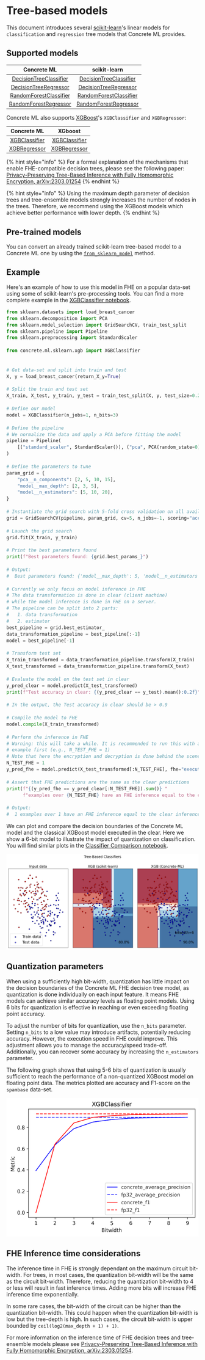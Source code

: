 # Tree-based models

This document introduces several [scikit-learn](https://scikit-learn.org/stable/)'s linear models for  `classification` and `regression` tree models that Concrete ML provides.

## Supported models

|                                             Concrete ML                                              |                                                                           scikit-learn                                                                           |
| :--------------------------------------------------------------------------------------------------: | :--------------------------------------------------------------------------------------------------------------------------------------------------------------: |
| [DecisionTreeClassifier](../references/api/concrete.ml.sklearn.tree.md#class-decisiontreeclassifier) |     [DecisionTreeClassifier](https://scikit-learn.org/stable/modules/generated/sklearn.tree.DecisionTreeClassifier.html#sklearn.tree.DecisionTreeClassifier)     |
|  [DecisionTreeRegressor](../references/api/concrete.ml.sklearn.tree.md#class-decisiontreeregressor)  |      [DecisionTreeRegressor](https://scikit-learn.org/stable/modules/generated/sklearn.tree.DecisionTreeRegressor.html#sklearn.tree.DecisionTreeRegressor)       |
|  [RandomForestClassifier](../references/api/concrete.ml.sklearn.rf.md#class-randomforestclassifier)  | [RandomForestClassifier](https://scikit-learn.org/stable/modules/generated/sklearn.ensemble.RandomForestClassifier.html#sklearn.ensemble.RandomForestClassifier) |
|   [RandomForestRegressor](../references/api/concrete.ml.sklearn.rf.md#class-randomforestregressor)   |  [RandomForestRegressor](https://scikit-learn.org/stable/modules/generated/sklearn.ensemble.RandomForestRegressor.html#sklearn.ensemble.RandomForestRegressor)   |

Concrete ML also supports [XGBoost](https://xgboost.ai/)'s `XGBClassifier` and `XGBRegressor`:

|                                    Concrete ML                                    |                                                XGboost                                                 |
| :-------------------------------------------------------------------------------: | :----------------------------------------------------------------------------------------------------: |
| [XGBClassifier](../references/api/concrete.ml.sklearn.xgb.md#class-xgbclassifier) | [XGBClassifier](https://xgboost.readthedocs.io/en/stable/python/python_api.html#xgboost.XGBClassifier) |
|  [XGBRegressor](../references/api/concrete.ml.sklearn.xgb.md#class-xgbregressor)  |  [XGBRegressor](https://xgboost.readthedocs.io/en/stable/python/python_api.html#xgboost.XGBRegressor)  |

{% hint style="info" %}
For a formal explanation of the mechanisms that enable FHE-compatible decision trees, please see the following paper: [Privacy-Preserving Tree-Based Inference with Fully Homomorphic Encryption, arXiv:2303.01254](https://arxiv.org/abs/2303.01254)
{% endhint %}

{% hint style="info" %}
Using the maximum depth parameter of decision trees and tree-ensemble models strongly increases the number of nodes in the trees. Therefore, we recommend using the XGBoost models which achieve better performance with lower depth.
{% endhint %}

## Pre-trained models

You can convert an already trained scikit-learn tree-based model to a Concrete ML one by using the [`from_sklearn_model`](../references/api/concrete.ml.sklearn.base.md#classmethod-from_sklearn_model) method. 

## Example

Here's an example of how to use this model in FHE on a popular data-set using some of scikit-learn's pre-processing tools. You can find a more complete example in the [XGBClassifier notebook](../tutorials/ml_examples.md).

```python
from sklearn.datasets import load_breast_cancer
from sklearn.decomposition import PCA
from sklearn.model_selection import GridSearchCV, train_test_split
from sklearn.pipeline import Pipeline
from sklearn.preprocessing import StandardScaler

from concrete.ml.sklearn.xgb import XGBClassifier


# Get data-set and split into train and test
X, y = load_breast_cancer(return_X_y=True)

# Split the train and test set
X_train, X_test, y_train, y_test = train_test_split(X, y, test_size=0.2, random_state=0)

# Define our model
model = XGBClassifier(n_jobs=1, n_bits=3)

# Define the pipeline
# We normalize the data and apply a PCA before fitting the model
pipeline = Pipeline(
    [("standard_scaler", StandardScaler()), ("pca", PCA(random_state=0)), ("model", model)]
)

# Define the parameters to tune
param_grid = {
    "pca__n_components": [2, 5, 10, 15],
    "model__max_depth": [2, 3, 5],
    "model__n_estimators": [5, 10, 20],
}

# Instantiate the grid search with 5-fold cross validation on all available cores
grid = GridSearchCV(pipeline, param_grid, cv=5, n_jobs=-1, scoring="accuracy")

# Launch the grid search
grid.fit(X_train, y_train)

# Print the best parameters found
print(f"Best parameters found: {grid.best_params_}")

# Output:
#  Best parameters found: {'model__max_depth': 5, 'model__n_estimators': 10, 'pca__n_components': 5}

# Currently we only focus on model inference in FHE
# The data transformation is done in clear (client machine)
# while the model inference is done in FHE on a server.
# The pipeline can be split into 2 parts:
#   1. data transformation
#   2. estimator
best_pipeline = grid.best_estimator_
data_transformation_pipeline = best_pipeline[:-1]
model = best_pipeline[-1]

# Transform test set
X_train_transformed = data_transformation_pipeline.transform(X_train)
X_test_transformed = data_transformation_pipeline.transform(X_test)

# Evaluate the model on the test set in clear
y_pred_clear = model.predict(X_test_transformed)
print(f"Test accuracy in clear: {(y_pred_clear == y_test).mean():0.2f}")

# In the output, the Test accuracy in clear should be > 0.9

# Compile the model to FHE
model.compile(X_train_transformed)

# Perform the inference in FHE
# Warning: this will take a while. It is recommended to run this with a very small batch of
# example first (e.g., N_TEST_FHE = 1)
# Note that here the encryption and decryption is done behind the scene.
N_TEST_FHE = 1
y_pred_fhe = model.predict(X_test_transformed[:N_TEST_FHE], fhe="execute")

# Assert that FHE predictions are the same as the clear predictions
print(f"{(y_pred_fhe == y_pred_clear[:N_TEST_FHE]).sum()} "
      f"examples over {N_TEST_FHE} have an FHE inference equal to the clear inference.")

# Output:
#  1 examples over 1 have an FHE inference equal to the clear inference
```

We can plot and compare the decision boundaries of the Concrete ML model and the classical XGBoost model executed in the clear. Here we show a 6-bit model to illustrate the impact of quantization on classification. You will find similar plots in the [Classifier Comparison notebook](../tutorials/ml_examples.md).

![Comparison of clasification decision boundaries between FHE and plaintext models](../figures/xgb_comparison_pipeline.png)

## Quantization parameters

When using a sufficiently high bit-width, quantization has little impact on the decision boundaries of the Concrete ML FHE decision tree model, as quantization is done individually on each input feature. It means FHE models can achieve similar accuracy levels as floating point models. Using 6 bits for quantization is effective in reaching or even exceeding floating point accuracy.

To adjust the number of bits for quantization, use the `n_bits` parameter. Setting `n_bits` to a low value may introduce artifacts, potentially reducing accuracy. However, the execution speed in FHE could improve. This adjustment allows you to manage the accuracy/speed trade-off. Additionally, you can recover some accuracy by increasing the `n_estimators` parameter.

The following graph shows that using 5-6 bits of quantization is usually sufficient to reach the performance of a non-quantized XGBoost model on floating point data. The metrics plotted are accuracy and F1-score on the `spambase` data-set.

![XGBoost n_bits comparison](../figures/XGBClassifier_nbits.png)

## FHE Inference time considerations

The inference time in FHE is strongly dependant on the maximum circuit bit-width. For trees, in most cases, the quantization bit-width will be the same as the circuit bit-width. Therefore, reducing the quantization bit-width to 4 or less will result in fast inference times. Adding more bits will increase FHE inference time exponentially.

In some rare cases, the bit-width of the circuit can be higher than the quantization bit-width. This could happen when the quantization bit-width is low but the tree-depth is high. In such cases, the circuit bit-width is upper bounded by `ceil(log2(max_depth + 1) + 1)`.

For more information on the inference time of FHE decision trees and tree-ensemble models please see [Privacy-Preserving Tree-Based Inference with Fully Homomorphic Encryption, arXiv:2303.01254](https://arxiv.org/abs/2303.01254).
